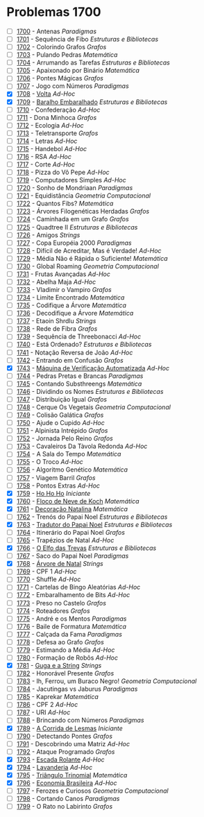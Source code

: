 # Problemas 1700

  - [ ]  [1700](https://www.urionlinejudge.com.br/judge/pt/problems/view/1700) - Antenas *Paradigmas*
  - [ ]  [1701](https://www.urionlinejudge.com.br/judge/pt/problems/view/1701) - Sequência de Fibo *Estruturas e Bibliotecas*
  - [ ]  [1702](https://www.urionlinejudge.com.br/judge/pt/problems/view/1702) - Colorindo Grafos *Grafos*
  - [ ]  [1703](https://www.urionlinejudge.com.br/judge/pt/problems/view/1703) - Pulando Pedras *Matemática*
  - [ ]  [1704](https://www.urionlinejudge.com.br/judge/pt/problems/view/1704) - Arrumando as Tarefas *Estruturas e Bibliotecas*
  - [ ]  [1705](https://www.urionlinejudge.com.br/judge/pt/problems/view/1705) - Apaixonado por Binário *Matemática*
  - [ ]  [1706](https://www.urionlinejudge.com.br/judge/pt/problems/view/1706) - Pontes Mágicas *Grafos*
  - [ ]  [1707](https://www.urionlinejudge.com.br/judge/pt/problems/view/1707) - Jogo com Números *Paradigmas*
  - [x]  [1708](https://www.urionlinejudge.com.br/judge/pt/problems/view/1708) - [Volta](https://github.com/potigol/uoj-potigol/blob/master/src/1700/1708.poti) *Ad-Hoc*
  - [x]  [1709](https://www.urionlinejudge.com.br/judge/pt/problems/view/1709) - [Baralho Embaralhado](https://github.com/potigol/uoj-potigol/blob/master/src/1700/1709.poti) *Estruturas e Bibliotecas*
  - [ ]  [1710](https://www.urionlinejudge.com.br/judge/pt/problems/view/1710) - Confederação *Ad-Hoc*
  - [ ]  [1711](https://www.urionlinejudge.com.br/judge/pt/problems/view/1711) - Dona Minhoca *Grafos*
  - [ ]  [1712](https://www.urionlinejudge.com.br/judge/pt/problems/view/1712) - Ecologia *Ad-Hoc*
  - [ ]  [1713](https://www.urionlinejudge.com.br/judge/pt/problems/view/1713) - Teletransporte *Grafos*
  - [ ]  [1714](https://www.urionlinejudge.com.br/judge/pt/problems/view/1714) - Letras *Ad-Hoc*
  - [ ]  [1715](https://www.urionlinejudge.com.br/judge/pt/problems/view/1715) - Handebol *Ad-Hoc*
  - [ ]  [1716](https://www.urionlinejudge.com.br/judge/pt/problems/view/1716) - RSA *Ad-Hoc*
  - [ ]  [1717](https://www.urionlinejudge.com.br/judge/pt/problems/view/1717) - Corte *Ad-Hoc*
  - [ ]  [1718](https://www.urionlinejudge.com.br/judge/pt/problems/view/1718) - Pizza do Vô Pepe *Ad-Hoc*
  - [ ]  [1719](https://www.urionlinejudge.com.br/judge/pt/problems/view/1719) - Computadores Simples *Ad-Hoc*
  - [ ]  [1720](https://www.urionlinejudge.com.br/judge/pt/problems/view/1720) - Sonho de Mondriaan *Paradigmas*
  - [ ]  [1721](https://www.urionlinejudge.com.br/judge/pt/problems/view/1721) - Equidistância *Geometria Computacional*
  - [ ]  [1722](https://www.urionlinejudge.com.br/judge/pt/problems/view/1722) - Quantos Fibs? *Matemática*
  - [ ]  [1723](https://www.urionlinejudge.com.br/judge/pt/problems/view/1723) - Árvores Filogenéticas Herdadas *Grafos*
  - [ ]  [1724](https://www.urionlinejudge.com.br/judge/pt/problems/view/1724) - Caminhada em um Grafo *Grafos*
  - [ ]  [1725](https://www.urionlinejudge.com.br/judge/pt/problems/view/1725) - Quadtree II *Estruturas e Bibliotecas*
  - [ ]  [1726](https://www.urionlinejudge.com.br/judge/pt/problems/view/1726) - Amigos *Strings*
  - [ ]  [1727](https://www.urionlinejudge.com.br/judge/pt/problems/view/1727) - Copa Européia 2000 *Paradigmas*
  - [ ]  [1728](https://www.urionlinejudge.com.br/judge/pt/problems/view/1728) - Difícil de Acreditar, Mas é Verdade! *Ad-Hoc*
  - [ ]  [1729](https://www.urionlinejudge.com.br/judge/pt/problems/view/1729) - Média Não é Rápida o Suficiente! *Matemática*
  - [ ]  [1730](https://www.urionlinejudge.com.br/judge/pt/problems/view/1730) - Global Roaming *Geometria Computacional*
  - [ ]  [1731](https://www.urionlinejudge.com.br/judge/pt/problems/view/1731) - Frutas Avançadas *Ad-Hoc*
  - [ ]  [1732](https://www.urionlinejudge.com.br/judge/pt/problems/view/1732) - Abelha Maja *Ad-Hoc*
  - [ ]  [1733](https://www.urionlinejudge.com.br/judge/pt/problems/view/1733) - Vladimir o Vampiro *Grafos*
  - [ ]  [1734](https://www.urionlinejudge.com.br/judge/pt/problems/view/1734) - Limite Encontrado *Matemática*
  - [ ]  [1735](https://www.urionlinejudge.com.br/judge/pt/problems/view/1735) - Codifique a Árvore *Matemática*
  - [ ]  [1736](https://www.urionlinejudge.com.br/judge/pt/problems/view/1736) - Decodifique a Árvore *Matemática*
  - [ ]  [1737](https://www.urionlinejudge.com.br/judge/pt/problems/view/1737) - Etaoin Shrdlu *Strings*
  - [ ]  [1738](https://www.urionlinejudge.com.br/judge/pt/problems/view/1738) - Rede de Fibra *Grafos*
  - [ ]  [1739](https://www.urionlinejudge.com.br/judge/pt/problems/view/1739) - Sequência de Threebonacci *Ad-Hoc*
  - [ ]  [1740](https://www.urionlinejudge.com.br/judge/pt/problems/view/1740) - Está Ordenado? *Estruturas e Bibliotecas*
  - [ ]  [1741](https://www.urionlinejudge.com.br/judge/pt/problems/view/1741) - Notação Reversa de João *Ad-Hoc*
  - [ ]  [1742](https://www.urionlinejudge.com.br/judge/pt/problems/view/1742) - Entrando em Confusão *Grafos*
  - [x]  [1743](https://www.urionlinejudge.com.br/judge/pt/problems/view/1743) - [Máquina de Verificação Automatizada](https://github.com/potigol/uoj-potigol/blob/master/src/1700/1743.poti) *Ad-Hoc*
  - [ ]  [1744](https://www.urionlinejudge.com.br/judge/pt/problems/view/1744) - Pedras Pretas e Brancas *Paradigmas*
  - [ ]  [1745](https://www.urionlinejudge.com.br/judge/pt/problems/view/1745) - Contando Substhreengs *Matemática*
  - [ ]  [1746](https://www.urionlinejudge.com.br/judge/pt/problems/view/1746) - Dividindo os Nomes *Estruturas e Bibliotecas*
  - [ ]  [1747](https://www.urionlinejudge.com.br/judge/pt/problems/view/1747) - Distribuição Igual *Grafos*
  - [ ]  [1748](https://www.urionlinejudge.com.br/judge/pt/problems/view/1748) - Cerque Os Vegetais *Geometria Computacional*
  - [ ]  [1749](https://www.urionlinejudge.com.br/judge/pt/problems/view/1749) - Colisão Galática *Grafos*
  - [ ]  [1750](https://www.urionlinejudge.com.br/judge/pt/problems/view/1750) - Ajude o Cupido *Ad-Hoc*
  - [ ]  [1751](https://www.urionlinejudge.com.br/judge/pt/problems/view/1751) - Alpinista Intrépido *Grafos*
  - [ ]  [1752](https://www.urionlinejudge.com.br/judge/pt/problems/view/1752) - Jornada Pelo Reino *Grafos*
  - [ ]  [1753](https://www.urionlinejudge.com.br/judge/pt/problems/view/1753) - Cavaleiros Da Tàvola Redonda *Ad-Hoc*
  - [ ]  [1754](https://www.urionlinejudge.com.br/judge/pt/problems/view/1754) - A Sala do Tempo *Matemática*
  - [ ]  [1755](https://www.urionlinejudge.com.br/judge/pt/problems/view/1755) - O Troco *Ad-Hoc*
  - [ ]  [1756](https://www.urionlinejudge.com.br/judge/pt/problems/view/1756) - Algoritmo Genético *Matemática*
  - [ ]  [1757](https://www.urionlinejudge.com.br/judge/pt/problems/view/1757) - Viagem Barril *Grafos*
  - [ ]  [1758](https://www.urionlinejudge.com.br/judge/pt/problems/view/1758) - Pontos Extras *Ad-Hoc*
  - [x]  [1759](https://www.urionlinejudge.com.br/judge/pt/problems/view/1759) - [Ho Ho Ho](https://github.com/potigol/uoj-potigol/blob/master/src/1700/1759.poti) *Iniciante*
  - [x]  [1760](https://www.urionlinejudge.com.br/judge/pt/problems/view/1760) - [Floco de Neve de Koch](https://github.com/potigol/uoj-potigol/blob/master/src/1700/1760.poti) *Matemática*
  - [x]  [1761](https://www.urionlinejudge.com.br/judge/pt/problems/view/1761) - [Decoração Natalina](https://github.com/potigol/uoj-potigol/blob/master/src/1700/1761.poti) *Matemática*
  - [ ]  [1762](https://www.urionlinejudge.com.br/judge/pt/problems/view/1762) - Trenós do Papai Noel *Estruturas e Bibliotecas*
  - [x]  [1763](https://www.urionlinejudge.com.br/judge/pt/problems/view/1763) - [Tradutor do Papai Noel](https://github.com/potigol/uoj-potigol/blob/master/src/1700/1763.poti) *Estruturas e Bibliotecas*
  - [ ]  [1764](https://www.urionlinejudge.com.br/judge/pt/problems/view/1764) - Itinerário do Papai Noel *Grafos*
  - [ ]  [1765](https://www.urionlinejudge.com.br/judge/pt/problems/view/1765) - Trapézios de Natal *Ad-Hoc*
  - [x]  [1766](https://www.urionlinejudge.com.br/judge/pt/problems/view/1766) - [O Elfo das Trevas](https://github.com/potigol/uoj-potigol/blob/master/src/1700/1766.poti) *Estruturas e Bibliotecas*
  - [ ]  [1767](https://www.urionlinejudge.com.br/judge/pt/problems/view/1767) - Saco do Papai Noel *Paradigmas*
  - [x]  [1768](https://www.urionlinejudge.com.br/judge/pt/problems/view/1768) - [Árvore de Natal](https://github.com/potigol/uoj-potigol/blob/master/src/1700/1768.poti) *Strings*
  - [ ]  [1769](https://www.urionlinejudge.com.br/judge/pt/problems/view/1769) - CPF 1 *Ad-Hoc*
  - [ ]  [1770](https://www.urionlinejudge.com.br/judge/pt/problems/view/1770) - Shuffle *Ad-Hoc*
  - [ ]  [1771](https://www.urionlinejudge.com.br/judge/pt/problems/view/1771) - Cartelas de Bingo Aleatórias *Ad-Hoc*
  - [ ]  [1772](https://www.urionlinejudge.com.br/judge/pt/problems/view/1772) - Embaralhamento de Bits *Ad-Hoc*
  - [ ]  [1773](https://www.urionlinejudge.com.br/judge/pt/problems/view/1773) - Preso no Castelo *Grafos*
  - [ ]  [1774](https://www.urionlinejudge.com.br/judge/pt/problems/view/1774) - Roteadores *Grafos*
  - [ ]  [1775](https://www.urionlinejudge.com.br/judge/pt/problems/view/1775) - André e os Mentos *Paradigmas*
  - [ ]  [1776](https://www.urionlinejudge.com.br/judge/pt/problems/view/1776) - Baile de Formatura *Matemática*
  - [ ]  [1777](https://www.urionlinejudge.com.br/judge/pt/problems/view/1777) - Calçada da Fama *Paradigmas*
  - [ ]  [1778](https://www.urionlinejudge.com.br/judge/pt/problems/view/1778) - Defesa ao Grafo *Grafos*
  - [ ]  [1779](https://www.urionlinejudge.com.br/judge/pt/problems/view/1779) - Estimando a Média *Ad-Hoc*
  - [ ]  [1780](https://www.urionlinejudge.com.br/judge/pt/problems/view/1780) - Formação de Robôs *Ad-Hoc*
  - [x]  [1781](https://www.urionlinejudge.com.br/judge/pt/problems/view/1781) - [Guga e a String](https://github.com/potigol/uoj-potigol/blob/master/src/1700/1781.poti) *Strings*
  - [ ]  [1782](https://www.urionlinejudge.com.br/judge/pt/problems/view/1782) - Honorável Presente *Grafos*
  - [ ]  [1783](https://www.urionlinejudge.com.br/judge/pt/problems/view/1783) - Ih, Ferrou, um Buraco Negro! *Geometria Computacional*
  - [ ]  [1784](https://www.urionlinejudge.com.br/judge/pt/problems/view/1784) - Jacutingas vs Jaburus *Paradigmas*
  - [ ]  [1785](https://www.urionlinejudge.com.br/judge/pt/problems/view/1785) - Kaprekar *Matemática*
  - [ ]  [1786](https://www.urionlinejudge.com.br/judge/pt/problems/view/1786) - CPF 2 *Ad-Hoc*
  - [ ]  [1787](https://www.urionlinejudge.com.br/judge/pt/problems/view/1787) - URI *Ad-Hoc*
  - [ ]  [1788](https://www.urionlinejudge.com.br/judge/pt/problems/view/1788) - Brincando com Números *Paradigmas*
  - [x]  [1789](https://www.urionlinejudge.com.br/judge/pt/problems/view/1789) - [A Corrida de Lesmas](https://github.com/potigol/uoj-potigol/blob/master/src/1700/1789.poti) *Iniciante*
  - [ ]  [1790](https://www.urionlinejudge.com.br/judge/pt/problems/view/1790) - Detectando Pontes *Grafos*
  - [ ]  [1791](https://www.urionlinejudge.com.br/judge/pt/problems/view/1791) - Descobrindo uma Matriz *Ad-Hoc*
  - [ ]  [1792](https://www.urionlinejudge.com.br/judge/pt/problems/view/1792) - Ataque Programado *Grafos*
  - [x]  [1793](https://www.urionlinejudge.com.br/judge/pt/problems/view/1793) - [Escada Rolante](https://github.com/potigol/uoj-potigol/blob/master/src/1700/1793.poti) *Ad-Hoc*
  - [x]  [1794](https://www.urionlinejudge.com.br/judge/pt/problems/view/1794) - [Lavanderia](https://github.com/potigol/uoj-potigol/blob/master/src/1700/1794.poti) *Ad-Hoc*
  - [x]  [1795](https://www.urionlinejudge.com.br/judge/pt/problems/view/1795) - [Triângulo Trinomial](https://github.com/potigol/uoj-potigol/blob/master/src/1700/1795.poti) *Matemática*
  - [x]  [1796](https://www.urionlinejudge.com.br/judge/pt/problems/view/1796) - [Economia Brasileira](https://github.com/potigol/uoj-potigol/blob/master/src/1700/1796.poti) *Ad-Hoc*
  - [ ]  [1797](https://www.urionlinejudge.com.br/judge/pt/problems/view/1797) - Ferozes e Curiosos *Geometria Computacional*
  - [ ]  [1798](https://www.urionlinejudge.com.br/judge/pt/problems/view/1798) - Cortando Canos *Paradigmas*
  - [ ]  [1799](https://www.urionlinejudge.com.br/judge/pt/problems/view/1799) - O Rato no Labirinto *Grafos*
